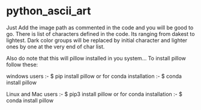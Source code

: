 # python_ascii_art
Just Add the image path as commented in the code and you will be good to go.
There is list of characters defined in the code. Its ranging from dakest to lightest. Dark color groups will be replaced by initial character and lighter ones
by one at the very end of char list.

Also do note that this will pillow installed in you system...
To install pillow follow these: 
      
windows users :-
                  $ pip install pillow
               or for conda installation :-
                  $ conda install pillow
                  
                  
Linux and Mac users :-
                  $ pip3 install pillow
               or for conda installation :-
                  $ conda install pillow
